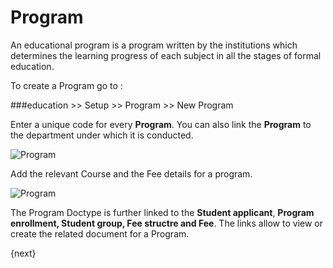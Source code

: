 # Program

An educational program is a program written by the institutions which determines the learning progress of each subject in all the stages of formal education.

To create a Program go to :

###education >> Setup >> Program >> New Program

Enter a unique code for every **Program**. You can also link the **Program** to the department under which it is conducted.

<img class="screenshot" alt="Program" src="/docs/assets/img/education/setup/program.png">

Add the relevant Course and the Fee details for a program. 

<img class="screenshot" alt="Program" src="/docs/assets/img/education/setup/course-fee-program.png">

The Program Doctype is further linked to the **Student applicant**, **Program enrollment, Student group, Fee structre and Fee**. The links allow to view or create the related document for a Program.

{next}